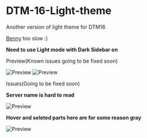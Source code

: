 # DTM-16-Light-theme
Another version of light theme for DTM16

[Benny](https://github.com/ilyBenny) too slow :)

**Need to use Light mode with Dark Sidebar on**

Preview(Known issues going to be fixed soon)

![Preview](https://cdn.discordapp.com/attachments/799401301673902090/802276090302562394/Screenshot_100.png)
![Preview](https://cdn.discordapp.com/attachments/799401301673902090/802276179859210240/Screenshot_102.png)

Issues(Going to be fixed soon)

**Server name is hard to read**

![Preview](https://cdn.discordapp.com/attachments/799401301673902090/802276316690513980/Screenshot_101.png)

**Hover and seleted parts here are for some reason gray**

![Preview](https://cdn.discordapp.com/attachments/799401301673902090/802276595216678974/Screenshot_103.png)
